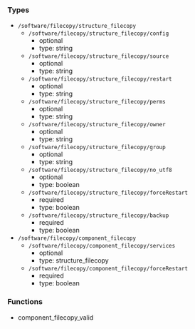 ### Types

- `/software/filecopy/structure_filecopy`
    - `/software/filecopy/structure_filecopy/config`
        - optional
        - type: string
    - `/software/filecopy/structure_filecopy/source`
        - optional
        - type: string
    - `/software/filecopy/structure_filecopy/restart`
        - optional
        - type: string
    - `/software/filecopy/structure_filecopy/perms`
        - optional
        - type: string
    - `/software/filecopy/structure_filecopy/owner`
        - optional
        - type: string
    - `/software/filecopy/structure_filecopy/group`
        - optional
        - type: string
    - `/software/filecopy/structure_filecopy/no_utf8`
        - optional
        - type: boolean
    - `/software/filecopy/structure_filecopy/forceRestart`
        - required
        - type: boolean
    - `/software/filecopy/structure_filecopy/backup`
        - required
        - type: boolean
- `/software/filecopy/component_filecopy`
    - `/software/filecopy/component_filecopy/services`
        - optional
        - type: structure_filecopy
    - `/software/filecopy/component_filecopy/forceRestart`
        - required
        - type: boolean

### Functions

  - component_filecopy_valid
